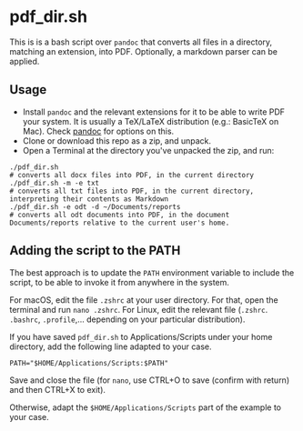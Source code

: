 # pdf_dir.sh
This is is a bash script over `pandoc` that converts all files in a directory, matching an extension, into PDF. Optionally, a markdown parser can be applied.

## Usage
- Install `pandoc` and the relevant extensions for it to be able to write PDF your system. It is usually a TeX/LaTeX distribution (e.g.: BasicTeX on Mac). Check [pandoc](https://pandoc.org/installing.html) for options on this.
- Clone or download this repo as a zip, and unpack. 
- Open a Terminal at the directory you've unpacked the zip, and run:

```
./pdf_dir.sh 
# converts all docx files into PDF, in the current directory
./pdf_dir.sh -m -e txt 
# converts all txt files into PDF, in the current directory, interpreting their contents as Markdown
./pdf_dir.sh -e odt -d ~/Documents/reports 
# converts all odt documents into PDF, in the document Documents/reports relative to the current user's home.
```

## Adding the script to the PATH
The best approach is to update the `PATH` environment variable to include the script, to be able to invoke it from anywhere in the system.

For macOS, edit the file `.zshrc` at your user directory. For that, open the terminal and run `nano .zshrc`. For Linux, edit the relevant file (`.zshrc`. `.bashrc`, `.profile`,... depending on your particular distribution).

If you have saved `pdf_dir.sh` to Applications/Scripts under your home directory, add the following line adapted to your case.
```
PATH="$HOME/Applications/Scripts:$PATH"
```

Save and close the file (for `nano`, use CTRL+O to save (confirm with return) and then CTRL+X to exit).

Otherwise, adapt the `$HOME/Applications/Scripts` part of the example to your case.